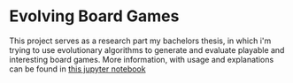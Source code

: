 # Evolving Board Games
 
 This project serves as a research part my bachelors thesis, in which i'm trying to use evolutionary algorithms to generate and evaluate playable and interesting board games.
 More information, with usage and explanations can be found in [this jupyter notebook](Untitled.ipynb)
